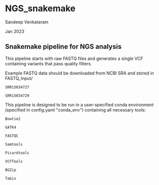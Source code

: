  # NGS_snakemake

Sandeep Venkataram

Jan 2023
  
## Snakemake pipeline for NGS analysis

This pipeline starts with raw FASTQ files and generates a single VCF containing variants that pass quality filters.

Example FASTQ data should be downloaded from NCBI SRA and stored in FASTQ_Input/

    SRR15034727
    
    SRR15034729

This pipeline is designed to be run in a user-specified conda environment (specified in config.yaml "conda_env") containing all necessary tools:

    Bowtie2

    GATK4
    
    FASTQC
    
    Samtools
    
    Picardtools
    
    VCFTools
    
    BGZip
    
    Tabix
